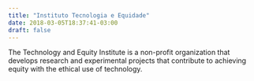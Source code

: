 ```yaml
---
title: "Instituto Tecnologia e Equidade"
date: 2018-03-05T18:37:41-03:00
draft: false
---
```


The Technology and Equity Institute is a non-profit organization that develops research and experimental projects that contribute to achieving equity with the ethical use of technology.
